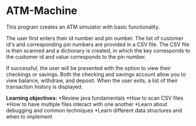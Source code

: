 # ATM-Machine
This program creates an ATM simulator with basic functionality.

The user first enters their id number and pin number. The list of customer id's and corresponding pin numbers are provided in a CSV file. The CSV file is then scanned and a dictionary is created, in which the key corresponds to the customer id and value corresponds to the pin number. 

If successful, the user will be presented with the option to view their checkings or savings.
Both the checking and savings account allow you to view balance, withdraw, and deposit. 
When the user exits, a list of their transaction history is displayed. 


**Learning objectives:**
*Review java fundamentals 
*How to scan CSV files 
*How to have multiple files interact with one another
*Learn about debugging and common techniques
*Learn different data structures and when to implement
